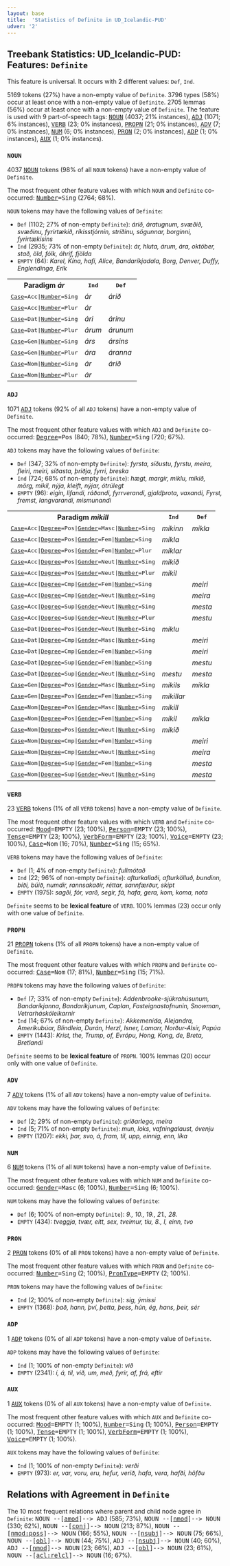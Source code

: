 ```yaml
---
layout: base
title:  'Statistics of Definite in UD_Icelandic-PUD'
udver: '2'
---
```


## Treebank Statistics: UD_Icelandic-PUD: Features: `Definite`

This feature is universal.
It occurs with 2 different values: `Def`, `Ind`.

5169 tokens (27%) have a non-empty value of `Definite`.
3796 types (58%) occur at least once with a non-empty value of `Definite`.
2705 lemmas (56%) occur at least once with a non-empty value of `Definite`.
The feature is used with 9 part-of-speech tags: <tt><a href="is_pud-pos-NOUN.html">NOUN</a></tt> (4037; 21% instances), <tt><a href="is_pud-pos-ADJ.html">ADJ</a></tt> (1071; 6% instances), <tt><a href="is_pud-pos-VERB.html">VERB</a></tt> (23; 0% instances), <tt><a href="is_pud-pos-PROPN.html">PROPN</a></tt> (21; 0% instances), <tt><a href="is_pud-pos-ADV.html">ADV</a></tt> (7; 0% instances), <tt><a href="is_pud-pos-NUM.html">NUM</a></tt> (6; 0% instances), <tt><a href="is_pud-pos-PRON.html">PRON</a></tt> (2; 0% instances), <tt><a href="is_pud-pos-ADP.html">ADP</a></tt> (1; 0% instances), <tt><a href="is_pud-pos-AUX.html">AUX</a></tt> (1; 0% instances).

### `NOUN`

4037 <tt><a href="is_pud-pos-NOUN.html">NOUN</a></tt> tokens (98% of all `NOUN` tokens) have a non-empty value of `Definite`.

The most frequent other feature values with which `NOUN` and `Definite` co-occurred: <tt><a href="is_pud-feat-Number.html">Number</a></tt><tt>=Sing</tt> (2764; 68%).

`NOUN` tokens may have the following values of `Definite`:

* `Def` (1102; 27% of non-empty `Definite`): <em>árið, áratugnum, svæðið, svæðinu, fyrirtækið, ríkisstjórnin, stríðinu, sögunnar, borginni, fyrirtækisins</em>
* `Ind` (2935; 73% of non-empty `Definite`): <em>ár, hluta, árum, ára, október, stað, öld, fólk, áhrif, fjölda</em>
* `EMPTY` (64): <em>Karel, Kína, hafi, Alice, Bandaríkjadala, Borg, Denver, Duffy, Englendinga, Erik</em>

<table>
  <tr><th>Paradigm <i>ár</i></th><th><tt>Ind</tt></th><th><tt>Def</tt></th></tr>
  <tr><td><tt><tt><a href="is_pud-feat-Case.html">Case</a></tt><tt>=Acc</tt>|<tt><a href="is_pud-feat-Number.html">Number</a></tt><tt>=Sing</tt></tt></td><td><em>ár</em></td><td><em>árið</em></td></tr>
  <tr><td><tt><tt><a href="is_pud-feat-Case.html">Case</a></tt><tt>=Acc</tt>|<tt><a href="is_pud-feat-Number.html">Number</a></tt><tt>=Plur</tt></tt></td><td><em>ár</em></td><td></td></tr>
  <tr><td><tt><tt><a href="is_pud-feat-Case.html">Case</a></tt><tt>=Dat</tt>|<tt><a href="is_pud-feat-Number.html">Number</a></tt><tt>=Sing</tt></tt></td><td><em>ári</em></td><td><em>árinu</em></td></tr>
  <tr><td><tt><tt><a href="is_pud-feat-Case.html">Case</a></tt><tt>=Dat</tt>|<tt><a href="is_pud-feat-Number.html">Number</a></tt><tt>=Plur</tt></tt></td><td><em>árum</em></td><td><em>árunum</em></td></tr>
  <tr><td><tt><tt><a href="is_pud-feat-Case.html">Case</a></tt><tt>=Gen</tt>|<tt><a href="is_pud-feat-Number.html">Number</a></tt><tt>=Sing</tt></tt></td><td><em>árs</em></td><td><em>ársins</em></td></tr>
  <tr><td><tt><tt><a href="is_pud-feat-Case.html">Case</a></tt><tt>=Gen</tt>|<tt><a href="is_pud-feat-Number.html">Number</a></tt><tt>=Plur</tt></tt></td><td><em>ára</em></td><td><em>áranna</em></td></tr>
  <tr><td><tt><tt><a href="is_pud-feat-Case.html">Case</a></tt><tt>=Nom</tt>|<tt><a href="is_pud-feat-Number.html">Number</a></tt><tt>=Sing</tt></tt></td><td><em>ár</em></td><td><em>árið</em></td></tr>
  <tr><td><tt><tt><a href="is_pud-feat-Case.html">Case</a></tt><tt>=Nom</tt>|<tt><a href="is_pud-feat-Number.html">Number</a></tt><tt>=Plur</tt></tt></td><td><em>ár</em></td><td></td></tr>
</table>

### `ADJ`

1071 <tt><a href="is_pud-pos-ADJ.html">ADJ</a></tt> tokens (92% of all `ADJ` tokens) have a non-empty value of `Definite`.

The most frequent other feature values with which `ADJ` and `Definite` co-occurred: <tt><a href="is_pud-feat-Degree.html">Degree</a></tt><tt>=Pos</tt> (840; 78%), <tt><a href="is_pud-feat-Number.html">Number</a></tt><tt>=Sing</tt> (720; 67%).

`ADJ` tokens may have the following values of `Definite`:

* `Def` (347; 32% of non-empty `Definite`): <em>fyrsta, síðustu, fyrstu, meira, fleiri, meiri, síðasta, þriðja, fyrri, breska</em>
* `Ind` (724; 68% of non-empty `Definite`): <em>hægt, margir, miklu, mikið, mörg, mikil, nýja, kleift, nýjar, ótrúlegt</em>
* `EMPTY` (96): <em>eigin, lifandi, ráðandi, fyrrverandi, gjaldþrota, vaxandi, Fyrst, fremst, langvarandi, mismunandi</em>

<table>
  <tr><th>Paradigm <i>mikill</i></th><th><tt>Ind</tt></th><th><tt>Def</tt></th></tr>
  <tr><td><tt><tt><a href="is_pud-feat-Case.html">Case</a></tt><tt>=Acc</tt>|<tt><a href="is_pud-feat-Degree.html">Degree</a></tt><tt>=Pos</tt>|<tt><a href="is_pud-feat-Gender.html">Gender</a></tt><tt>=Masc</tt>|<tt><a href="is_pud-feat-Number.html">Number</a></tt><tt>=Sing</tt></tt></td><td><em>mikinn</em></td><td><em>mikla</em></td></tr>
  <tr><td><tt><tt><a href="is_pud-feat-Case.html">Case</a></tt><tt>=Acc</tt>|<tt><a href="is_pud-feat-Degree.html">Degree</a></tt><tt>=Pos</tt>|<tt><a href="is_pud-feat-Gender.html">Gender</a></tt><tt>=Fem</tt>|<tt><a href="is_pud-feat-Number.html">Number</a></tt><tt>=Sing</tt></tt></td><td><em>mikla</em></td><td></td></tr>
  <tr><td><tt><tt><a href="is_pud-feat-Case.html">Case</a></tt><tt>=Acc</tt>|<tt><a href="is_pud-feat-Degree.html">Degree</a></tt><tt>=Pos</tt>|<tt><a href="is_pud-feat-Gender.html">Gender</a></tt><tt>=Fem</tt>|<tt><a href="is_pud-feat-Number.html">Number</a></tt><tt>=Plur</tt></tt></td><td><em>miklar</em></td><td></td></tr>
  <tr><td><tt><tt><a href="is_pud-feat-Case.html">Case</a></tt><tt>=Acc</tt>|<tt><a href="is_pud-feat-Degree.html">Degree</a></tt><tt>=Pos</tt>|<tt><a href="is_pud-feat-Gender.html">Gender</a></tt><tt>=Neut</tt>|<tt><a href="is_pud-feat-Number.html">Number</a></tt><tt>=Sing</tt></tt></td><td><em>mikið</em></td><td></td></tr>
  <tr><td><tt><tt><a href="is_pud-feat-Case.html">Case</a></tt><tt>=Acc</tt>|<tt><a href="is_pud-feat-Degree.html">Degree</a></tt><tt>=Pos</tt>|<tt><a href="is_pud-feat-Gender.html">Gender</a></tt><tt>=Neut</tt>|<tt><a href="is_pud-feat-Number.html">Number</a></tt><tt>=Plur</tt></tt></td><td><em>mikil</em></td><td></td></tr>
  <tr><td><tt><tt><a href="is_pud-feat-Case.html">Case</a></tt><tt>=Acc</tt>|<tt><a href="is_pud-feat-Degree.html">Degree</a></tt><tt>=Cmp</tt>|<tt><a href="is_pud-feat-Gender.html">Gender</a></tt><tt>=Fem</tt>|<tt><a href="is_pud-feat-Number.html">Number</a></tt><tt>=Sing</tt></tt></td><td></td><td><em>meiri</em></td></tr>
  <tr><td><tt><tt><a href="is_pud-feat-Case.html">Case</a></tt><tt>=Acc</tt>|<tt><a href="is_pud-feat-Degree.html">Degree</a></tt><tt>=Cmp</tt>|<tt><a href="is_pud-feat-Gender.html">Gender</a></tt><tt>=Neut</tt>|<tt><a href="is_pud-feat-Number.html">Number</a></tt><tt>=Sing</tt></tt></td><td></td><td><em>meira</em></td></tr>
  <tr><td><tt><tt><a href="is_pud-feat-Case.html">Case</a></tt><tt>=Acc</tt>|<tt><a href="is_pud-feat-Degree.html">Degree</a></tt><tt>=Sup</tt>|<tt><a href="is_pud-feat-Gender.html">Gender</a></tt><tt>=Neut</tt>|<tt><a href="is_pud-feat-Number.html">Number</a></tt><tt>=Sing</tt></tt></td><td></td><td><em>mesta</em></td></tr>
  <tr><td><tt><tt><a href="is_pud-feat-Case.html">Case</a></tt><tt>=Acc</tt>|<tt><a href="is_pud-feat-Degree.html">Degree</a></tt><tt>=Sup</tt>|<tt><a href="is_pud-feat-Gender.html">Gender</a></tt><tt>=Neut</tt>|<tt><a href="is_pud-feat-Number.html">Number</a></tt><tt>=Plur</tt></tt></td><td></td><td><em>mestu</em></td></tr>
  <tr><td><tt><tt><a href="is_pud-feat-Case.html">Case</a></tt><tt>=Dat</tt>|<tt><a href="is_pud-feat-Degree.html">Degree</a></tt><tt>=Pos</tt>|<tt><a href="is_pud-feat-Gender.html">Gender</a></tt><tt>=Neut</tt>|<tt><a href="is_pud-feat-Number.html">Number</a></tt><tt>=Sing</tt></tt></td><td><em>miklu</em></td><td></td></tr>
  <tr><td><tt><tt><a href="is_pud-feat-Case.html">Case</a></tt><tt>=Dat</tt>|<tt><a href="is_pud-feat-Degree.html">Degree</a></tt><tt>=Cmp</tt>|<tt><a href="is_pud-feat-Gender.html">Gender</a></tt><tt>=Masc</tt>|<tt><a href="is_pud-feat-Number.html">Number</a></tt><tt>=Sing</tt></tt></td><td></td><td><em>meiri</em></td></tr>
  <tr><td><tt><tt><a href="is_pud-feat-Case.html">Case</a></tt><tt>=Dat</tt>|<tt><a href="is_pud-feat-Degree.html">Degree</a></tt><tt>=Cmp</tt>|<tt><a href="is_pud-feat-Gender.html">Gender</a></tt><tt>=Fem</tt>|<tt><a href="is_pud-feat-Number.html">Number</a></tt><tt>=Sing</tt></tt></td><td></td><td><em>meiri</em></td></tr>
  <tr><td><tt><tt><a href="is_pud-feat-Case.html">Case</a></tt><tt>=Dat</tt>|<tt><a href="is_pud-feat-Degree.html">Degree</a></tt><tt>=Sup</tt>|<tt><a href="is_pud-feat-Gender.html">Gender</a></tt><tt>=Fem</tt>|<tt><a href="is_pud-feat-Number.html">Number</a></tt><tt>=Sing</tt></tt></td><td></td><td><em>mestu</em></td></tr>
  <tr><td><tt><tt><a href="is_pud-feat-Case.html">Case</a></tt><tt>=Dat</tt>|<tt><a href="is_pud-feat-Degree.html">Degree</a></tt><tt>=Sup</tt>|<tt><a href="is_pud-feat-Gender.html">Gender</a></tt><tt>=Neut</tt>|<tt><a href="is_pud-feat-Number.html">Number</a></tt><tt>=Sing</tt></tt></td><td><em>mestu</em></td><td><em>mesta</em></td></tr>
  <tr><td><tt><tt><a href="is_pud-feat-Case.html">Case</a></tt><tt>=Gen</tt>|<tt><a href="is_pud-feat-Degree.html">Degree</a></tt><tt>=Pos</tt>|<tt><a href="is_pud-feat-Gender.html">Gender</a></tt><tt>=Masc</tt>|<tt><a href="is_pud-feat-Number.html">Number</a></tt><tt>=Sing</tt></tt></td><td><em>mikils</em></td><td><em>mikla</em></td></tr>
  <tr><td><tt><tt><a href="is_pud-feat-Case.html">Case</a></tt><tt>=Gen</tt>|<tt><a href="is_pud-feat-Degree.html">Degree</a></tt><tt>=Pos</tt>|<tt><a href="is_pud-feat-Gender.html">Gender</a></tt><tt>=Fem</tt>|<tt><a href="is_pud-feat-Number.html">Number</a></tt><tt>=Sing</tt></tt></td><td><em>mikillar</em></td><td></td></tr>
  <tr><td><tt><tt><a href="is_pud-feat-Case.html">Case</a></tt><tt>=Nom</tt>|<tt><a href="is_pud-feat-Degree.html">Degree</a></tt><tt>=Pos</tt>|<tt><a href="is_pud-feat-Gender.html">Gender</a></tt><tt>=Masc</tt>|<tt><a href="is_pud-feat-Number.html">Number</a></tt><tt>=Sing</tt></tt></td><td><em>mikill</em></td><td></td></tr>
  <tr><td><tt><tt><a href="is_pud-feat-Case.html">Case</a></tt><tt>=Nom</tt>|<tt><a href="is_pud-feat-Degree.html">Degree</a></tt><tt>=Pos</tt>|<tt><a href="is_pud-feat-Gender.html">Gender</a></tt><tt>=Fem</tt>|<tt><a href="is_pud-feat-Number.html">Number</a></tt><tt>=Sing</tt></tt></td><td><em>mikil</em></td><td><em>mikla</em></td></tr>
  <tr><td><tt><tt><a href="is_pud-feat-Case.html">Case</a></tt><tt>=Nom</tt>|<tt><a href="is_pud-feat-Degree.html">Degree</a></tt><tt>=Pos</tt>|<tt><a href="is_pud-feat-Gender.html">Gender</a></tt><tt>=Neut</tt>|<tt><a href="is_pud-feat-Number.html">Number</a></tt><tt>=Sing</tt></tt></td><td><em>mikið</em></td><td></td></tr>
  <tr><td><tt><tt><a href="is_pud-feat-Case.html">Case</a></tt><tt>=Nom</tt>|<tt><a href="is_pud-feat-Degree.html">Degree</a></tt><tt>=Cmp</tt>|<tt><a href="is_pud-feat-Gender.html">Gender</a></tt><tt>=Fem</tt>|<tt><a href="is_pud-feat-Number.html">Number</a></tt><tt>=Sing</tt></tt></td><td></td><td><em>meiri</em></td></tr>
  <tr><td><tt><tt><a href="is_pud-feat-Case.html">Case</a></tt><tt>=Nom</tt>|<tt><a href="is_pud-feat-Degree.html">Degree</a></tt><tt>=Cmp</tt>|<tt><a href="is_pud-feat-Gender.html">Gender</a></tt><tt>=Neut</tt>|<tt><a href="is_pud-feat-Number.html">Number</a></tt><tt>=Sing</tt></tt></td><td></td><td><em>meira</em></td></tr>
  <tr><td><tt><tt><a href="is_pud-feat-Case.html">Case</a></tt><tt>=Nom</tt>|<tt><a href="is_pud-feat-Degree.html">Degree</a></tt><tt>=Sup</tt>|<tt><a href="is_pud-feat-Gender.html">Gender</a></tt><tt>=Fem</tt>|<tt><a href="is_pud-feat-Number.html">Number</a></tt><tt>=Sing</tt></tt></td><td></td><td><em>mesta</em></td></tr>
  <tr><td><tt><tt><a href="is_pud-feat-Case.html">Case</a></tt><tt>=Nom</tt>|<tt><a href="is_pud-feat-Degree.html">Degree</a></tt><tt>=Sup</tt>|<tt><a href="is_pud-feat-Gender.html">Gender</a></tt><tt>=Neut</tt>|<tt><a href="is_pud-feat-Number.html">Number</a></tt><tt>=Sing</tt></tt></td><td></td><td><em>mesta</em></td></tr>
</table>

### `VERB`

23 <tt><a href="is_pud-pos-VERB.html">VERB</a></tt> tokens (1% of all `VERB` tokens) have a non-empty value of `Definite`.

The most frequent other feature values with which `VERB` and `Definite` co-occurred: <tt><a href="is_pud-feat-Mood.html">Mood</a></tt><tt>=EMPTY</tt> (23; 100%), <tt><a href="is_pud-feat-Person.html">Person</a></tt><tt>=EMPTY</tt> (23; 100%), <tt><a href="is_pud-feat-Tense.html">Tense</a></tt><tt>=EMPTY</tt> (23; 100%), <tt><a href="is_pud-feat-VerbForm.html">VerbForm</a></tt><tt>=EMPTY</tt> (23; 100%), <tt><a href="is_pud-feat-Voice.html">Voice</a></tt><tt>=EMPTY</tt> (23; 100%), <tt><a href="is_pud-feat-Case.html">Case</a></tt><tt>=Nom</tt> (16; 70%), <tt><a href="is_pud-feat-Number.html">Number</a></tt><tt>=Sing</tt> (15; 65%).

`VERB` tokens may have the following values of `Definite`:

* `Def` (1; 4% of non-empty `Definite`): <em>fullmótað</em>
* `Ind` (22; 96% of non-empty `Definite`): <em>afturkallaði, afturkölluð, bundinn, bíði, búið, numdir, rannsakaðir, réttar, sannfærður, skipt</em>
* `EMPTY` (1975): <em>sagði, fór, varð, segir, fá, hafa, gera, kom, koma, nota</em>

`Definite` seems to be **lexical feature** of `VERB`. 100% lemmas (23) occur only with one value of `Definite`.

### `PROPN`

21 <tt><a href="is_pud-pos-PROPN.html">PROPN</a></tt> tokens (1% of all `PROPN` tokens) have a non-empty value of `Definite`.

The most frequent other feature values with which `PROPN` and `Definite` co-occurred: <tt><a href="is_pud-feat-Case.html">Case</a></tt><tt>=Nom</tt> (17; 81%), <tt><a href="is_pud-feat-Number.html">Number</a></tt><tt>=Sing</tt> (15; 71%).

`PROPN` tokens may have the following values of `Definite`:

* `Def` (7; 33% of non-empty `Definite`): <em>Addenbrooke-sjúkrahúsunum, Bandaríkjanna, Bandaríkjunum, Caplan, Fasteignastofnunin, Snowman, Vetrarháskóleikarnir</em>
* `Ind` (14; 67% of non-empty `Definite`): <em>Akkemenída, Alejandra, Ameríkubúar, Blindleia, Durán, Herzl, Isner, Lamarr, Norður-Alsír, Papúa</em>
* `EMPTY` (1443): <em>Krist, the, Trump, of, Evrópu, Hong, Kong, de, Breta, Bretlandi</em>

`Definite` seems to be **lexical feature** of `PROPN`. 100% lemmas (20) occur only with one value of `Definite`.

### `ADV`

7 <tt><a href="is_pud-pos-ADV.html">ADV</a></tt> tokens (1% of all `ADV` tokens) have a non-empty value of `Definite`.

`ADV` tokens may have the following values of `Definite`:

* `Def` (2; 29% of non-empty `Definite`): <em>gríðarlega, meira</em>
* `Ind` (5; 71% of non-empty `Definite`): <em>mun, loks, vafningalaust, óvenju</em>
* `EMPTY` (1207): <em>ekki, þar, svo, á, fram, til, upp, einnig, enn, líka</em>

### `NUM`

6 <tt><a href="is_pud-pos-NUM.html">NUM</a></tt> tokens (1% of all `NUM` tokens) have a non-empty value of `Definite`.

The most frequent other feature values with which `NUM` and `Definite` co-occurred: <tt><a href="is_pud-feat-Gender.html">Gender</a></tt><tt>=Masc</tt> (6; 100%), <tt><a href="is_pud-feat-Number.html">Number</a></tt><tt>=Sing</tt> (6; 100%).

`NUM` tokens may have the following values of `Definite`:

* `Def` (6; 100% of non-empty `Definite`): <em>9., 10., 19., 21., 28.</em>
* `EMPTY` (434): <em>tveggja, tvær, eitt, sex, tveimur, tíu, 8., I, einn, tvo</em>

### `PRON`

2 <tt><a href="is_pud-pos-PRON.html">PRON</a></tt> tokens (0% of all `PRON` tokens) have a non-empty value of `Definite`.

The most frequent other feature values with which `PRON` and `Definite` co-occurred: <tt><a href="is_pud-feat-Number.html">Number</a></tt><tt>=Sing</tt> (2; 100%), <tt><a href="is_pud-feat-PronType.html">PronType</a></tt><tt>=EMPTY</tt> (2; 100%).

`PRON` tokens may have the following values of `Definite`:

* `Ind` (2; 100% of non-empty `Definite`): <em>sig, ýmissi</em>
* `EMPTY` (1368): <em>það, hann, því, þetta, þess, hún, ég, hans, þeir, sér</em>

### `ADP`

1 <tt><a href="is_pud-pos-ADP.html">ADP</a></tt> tokens (0% of all `ADP` tokens) have a non-empty value of `Definite`.

`ADP` tokens may have the following values of `Definite`:

* `Ind` (1; 100% of non-empty `Definite`): <em>við</em>
* `EMPTY` (2341): <em>í, á, til, við, um, með, fyrir, af, frá, eftir</em>

### `AUX`

1 <tt><a href="is_pud-pos-AUX.html">AUX</a></tt> tokens (0% of all `AUX` tokens) have a non-empty value of `Definite`.

The most frequent other feature values with which `AUX` and `Definite` co-occurred: <tt><a href="is_pud-feat-Mood.html">Mood</a></tt><tt>=EMPTY</tt> (1; 100%), <tt><a href="is_pud-feat-Number.html">Number</a></tt><tt>=Sing</tt> (1; 100%), <tt><a href="is_pud-feat-Person.html">Person</a></tt><tt>=EMPTY</tt> (1; 100%), <tt><a href="is_pud-feat-Tense.html">Tense</a></tt><tt>=EMPTY</tt> (1; 100%), <tt><a href="is_pud-feat-VerbForm.html">VerbForm</a></tt><tt>=EMPTY</tt> (1; 100%), <tt><a href="is_pud-feat-Voice.html">Voice</a></tt><tt>=EMPTY</tt> (1; 100%).

`AUX` tokens may have the following values of `Definite`:

* `Ind` (1; 100% of non-empty `Definite`): <em>verði</em>
* `EMPTY` (973): <em>er, var, voru, eru, hefur, verið, hafa, vera, hafði, höfðu</em>

## Relations with Agreement in `Definite`

The 10 most frequent relations where parent and child node agree in `Definite`:
<tt>NOUN --[<tt><a href="is_pud-dep-amod.html">amod</a></tt>]--> ADJ</tt> (585; 73%),
<tt>NOUN --[<tt><a href="is_pud-dep-nmod.html">nmod</a></tt>]--> NOUN</tt> (330; 62%),
<tt>NOUN --[<tt><a href="is_pud-dep-conj.html">conj</a></tt>]--> NOUN</tt> (213; 87%),
<tt>NOUN --[<tt><a href="is_pud-dep-nmod-poss.html">nmod:poss</a></tt>]--> NOUN</tt> (166; 55%),
<tt>NOUN --[<tt><a href="is_pud-dep-nsubj.html">nsubj</a></tt>]--> NOUN</tt> (75; 66%),
<tt>NOUN --[<tt><a href="is_pud-dep-obl.html">obl</a></tt>]--> NOUN</tt> (44; 75%),
<tt>ADJ --[<tt><a href="is_pud-dep-nsubj.html">nsubj</a></tt>]--> NOUN</tt> (40; 60%),
<tt>ADJ --[<tt><a href="is_pud-dep-nmod.html">nmod</a></tt>]--> NOUN</tt> (23; 66%),
<tt>ADJ --[<tt><a href="is_pud-dep-obl.html">obl</a></tt>]--> NOUN</tt> (23; 61%),
<tt>NOUN --[<tt><a href="is_pud-dep-acl-relcl.html">acl:relcl</a></tt>]--> NOUN</tt> (16; 67%).

